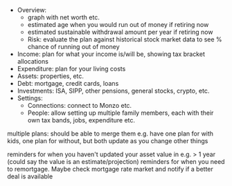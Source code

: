 * Overview:
  - graph with net worth etc.
  - estimated age when you would run out of money if retiring now
  - estimated sustainable withdrawal amount per year if retiring now
  - Risk: evaluate the plan against historical stock market data to see % chance of running out of money
* Income: plan for what your income is/will be, showing tax bracket allocations
* Expenditure: plan for your living costs
* Assets: properties, etc.
* Debt: mortgage, credit cards, loans
* Investments: ISA, SIPP, other pensions, general stocks, crypto, etc.
* Settings:
  - Connections: connect to Monzo etc.
  - People: allow setting up multiple family members, each with their own tax bands, jobs, expenditure etc.



multiple plans: should be able to merge them e.g. have one plan for with kids, one plan for without, but both update as you change other things

reminders for when you haven't updated your asset value in e.g. > 1 year (could say the value is an estimate/projection)
reminders for when you need to remortgage. Maybe check mortgage rate market and notify if a better deal is available
